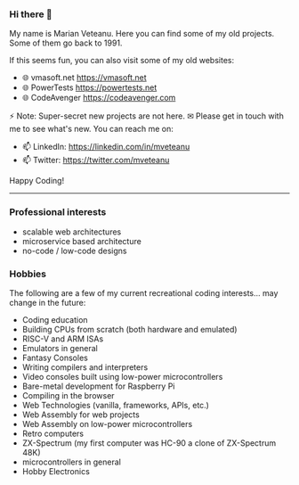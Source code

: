 ### Hi there 👋

My name is Marian Veteanu. Here you can find some of my old projects. Some of them go back to 1991.  

If this seems fun, you can also visit some of my old websites:

- 🌐 vmasoft.net https://vmasoft.net
- 🌐 PowerTests https://powertests.net
- 🌐 CodeAvenger https://codeavenger.com

⚡ Note: Super-secret new projects are not here. ✉ Please get in touch with me to see what's new. You can reach me on:

- 📫 LinkedIn: https://linkedin.com/in/mveteanu
- 📫 Twitter: https://twitter.com/mveteanu

Happy Coding!

---

### Professional interests

- scalable web architectures
- microservice based architecture
- no-code / low-code designs

### Hobbies

The following are a few of my current recreational coding interests... may change in the future:

- Coding education
- Building CPUs from scratch (both hardware and emulated)
- RISC-V and ARM ISAs
- Emulators in general
- Fantasy Consoles
- Writing compilers and interpreters
- Video consoles built using low-power microcontrollers
- Bare-metal development for Raspberry Pi
- Compiling in the browser
- Web Technologies (vanilla, frameworks, APIs, etc.)
- Web Assembly for web projects
- Web Assembly on low-power microcontrollers
- Retro computers
- ZX-Spectrum (my first computer was HC-90 a clone of ZX-Spectrum 48K)
- microcontrollers in general
- Hobby Electronics

